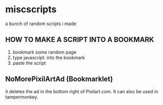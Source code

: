 # miscscripts
a bunch of random scripts i made
## HOW TO MAKE A SCRIPT INTO A BOOKMARK
1. bookmark some random page
2. type javascript: into the bookmark
3. paste the script
## NoMorePixilArtAd (Bookmarklet)
it deletes the ad in the bottom right of Pixilart.com.
It can also be used in tampermonkey.
